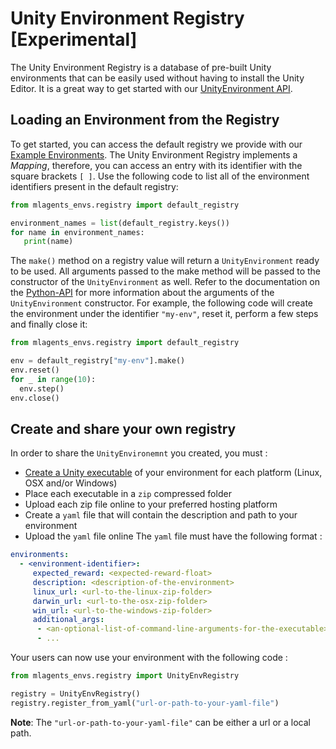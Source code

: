 # Unity Environment Registry [Experimental]

The Unity Environment Registry is a database of pre-built Unity environments that can be easily used without having to install the Unity Editor. It is a great way to get started with our [UnityEnvironment API](Python-LLAPI.md).

## Loading an Environment from the Registry

To get started, you can access the default registry we provide with our [Example Environments](Learning-Environment-Examples.md). The Unity Environment Registry implements a _Mapping_, therefore, you can access an entry with its identifier with the square brackets `[ ]`. Use the following code to list all of the environment identifiers present in the default registry:

```python
from mlagents_envs.registry import default_registry

environment_names = list(default_registry.keys())
for name in environment_names:
   print(name)
```

The `make()` method on a registry value will return a `UnityEnvironment` ready to be used. All arguments passed to the make method will be passed to the constructor of the `UnityEnvironment` as well. Refer to the documentation on the [Python-API](Python-LLAPI.md) for more information about the arguments of the `UnityEnvironment` constructor. For example, the following code will create the environment under the identifier `"my-env"`, reset it, perform a few steps and finally close it:

```python
from mlagents_envs.registry import default_registry

env = default_registry["my-env"].make()
env.reset()
for _ in range(10):
  env.step()
env.close()
```

## Create and share your own registry

In order to share the `UnityEnvironemnt` you created, you must :
 - [Create a Unity executable](Learning-Environment-Executable.md) of your environment for each platform (Linux, OSX and/or Windows)
 - Place each executable in a `zip` compressed folder
 - Upload each zip file online to your preferred hosting platform
 - Create a `yaml` file that will contain the description and path to your environment
 - Upload the `yaml` file online
The `yaml` file must have the following format :

```yaml
environments:
  - <environment-identifier>:
     expected_reward: <expected-reward-float>
     description: <description-of-the-environment>
     linux_url: <url-to-the-linux-zip-folder>
     darwin_url: <url-to-the-osx-zip-folder>
     win_url: <url-to-the-windows-zip-folder>
     additional_args:
      - <an-optional-list-of-command-line-arguments-for-the-executable>
      - ...
```

Your users can now use your environment with the following code :
```python
from mlagents_envs.registry import UnityEnvRegistry

registry = UnityEnvRegistry()
registry.register_from_yaml("url-or-path-to-your-yaml-file")
```
 __Note__: The `"url-or-path-to-your-yaml-file"` can be either a url or a local path.

